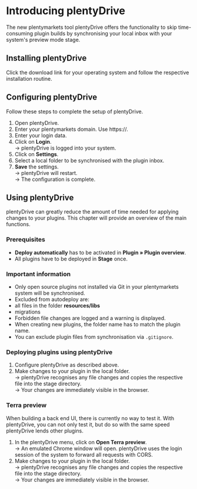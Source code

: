 # Introducing plentyDrive

The new plentymarkets tool plentyDrive offers the functionality to skip time-consuming plugin builds by synchronising your local inbox with your system's preview mode stage.

## Installing plentyDrive

Click the download link for your operating system and follow the respective installation routine.

## Configuring plentyDrive

Follow these steps to complete the setup of plentyDrive.

1. Open plentyDrive.
2. Enter your plentymarkets domain. Use https://.
3. Enter your login data.
4. Click on **Login**.<br />→ plentyDrive is logged into your system.
5. Click on **Settings**.
6. Select a local folder to be synchronised with the plugin inbox.
7. **Save** the settings.<br />→ plentyDrive will restart.<br />→ The configuration is complete.

## Using plentyDrive

plentyDrive can greatly reduce the amount of time needed for applying changes to your plugins. This chapter will provide an overview of the main functions.

### Prerequisites

* **Deploy automatically** has to be activated in **Plugin » Plugin overview**.
* All plugins have to be deployed in **Stage** once.

### Important information

* Only open source plugins not installed via Git in your plentymarkets system will be synchronised.
* Excluded from autodeploy are:
 * all files in the folder **resources/libs**
 * migrations
* Forbidden file changes are logged and a warning is displayed.
* When creating new plugins, the folder name has to match the plugin name.
* You can exclude plugin files from synchronisation via `.gitignore`.

### Deploying plugins using plentyDrive

1. Configure plentyDrive as described above.
2. Make changes to your plugin in the local folder.
<br />→ plentyDrive recognises any file changes and copies the respective file into the stage directory.
<br />→ Your changes are immediately visible in the browser.

### Terra preview

When building a back end UI, there is currently no way to test it. With plentyDrive, you can not only test it, but do so with the same speed plentyDrive lends other plugins.

1. In the plentyDrive menu, click on **Open Terra preview**.<br />→ An emulated Chrome window will open. plentyDrive uses the login session of the system to forward all requests with CORS.
2. Make changes to your plugin in the local folder.
<br />→ plentyDrive recognises any file changes and copies the respective file into the stage directory.
<br />→ Your changes are immediately visible in the browser.
